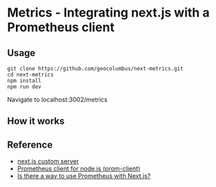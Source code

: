 # Metrics - Integrating next.js with a Prometheus client

## Usage
    
    git clone https://github.com/geocolumbus/next-metrics.git
    cd next-metrics
    npm install
    npm run dev

Navigate to localhost:3002/metrics

## How it works



## Reference

* [next.js custom server](https://nextjs.org/docs/advanced-features/custom-server)
* [Prometheus client for node.js (prom-client)](https://github.com/siimon/prom-client)
* [Is there a way to use Prometheus with Next.js?](https://github.com/vercel/next.js/discussions/16205)
